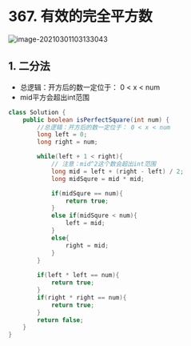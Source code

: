# 367. 有效的完全平方数

![image-20210301103133043](https://raw.githubusercontent.com/TWDH/Leetcode-From-Zero/pictures/img/image-20210301103133043.png)

## 1. 二分法

* 总逻辑：开方后的数一定位于： 0 < x < num
* mid平方会超出int范围

```java
class Solution {
    public boolean isPerfectSquare(int num) {
        //总逻辑：开方后的数一定位于： 0 < x < num
        long left = 0;
        long right = num;

        while(left + 1 < right){
            // 注意：mid^2这个数会超出int范围
            long mid = left + (right - left) / 2;
            long midSqure = mid * mid;

            if(midSqure == num){
                return true;
            }
            else if(midSqure < num){
                left = mid;
            }
            else{
                right = mid;
            }
        }
        
        if(left * left == num){
            return true;
        }
        if(right * right == num){
            return true;
        }
        return false;
    }
}
```

